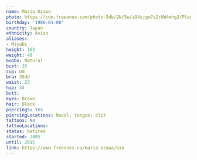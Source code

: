 ```yaml
---
name: Maria Ozawa
photo: https://cdn.freeones.com/photo-5db/2N/5w/i94sjgm7s2rUW4mhgJ/Playful-Chick-Maria-Ozawa-getting-naked-outdoors_005_teaser.jpg?c=1649686030
birthday: '1986-01-08'
country: Japan
ethnicity: Asian
aliases:
- Miyabi
height: 162
weight: 48
boobs: Natural
bust: 35
cup: Dd
bra: 35dd
waist: 23
hip: 34
butt:
eyes: Brown
hair: Black
piercings: Yes
piercingLocations: Navel; tongue; clit
tattoos: No
tattooLocations:
status: Retired
started: 2005
until: 2015
link: https://www.freeones.ca/maria-ozawa/bio
---
```

